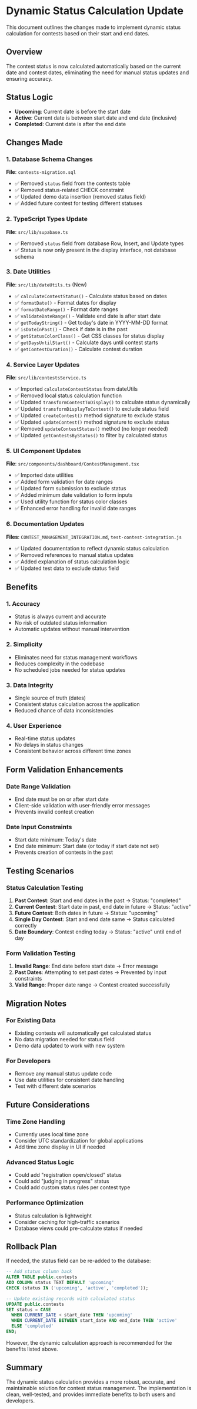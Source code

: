 # Dynamic Status Calculation Update

This document outlines the changes made to implement dynamic status calculation for contests based on their start and end dates.

## Overview

The contest status is now calculated automatically based on the current date and contest dates, eliminating the need for manual status updates and ensuring accuracy.

## Status Logic

- **Upcoming**: Current date is before the start date
- **Active**: Current date is between start date and end date (inclusive)
- **Completed**: Current date is after the end date

## Changes Made

### 1. Database Schema Changes

**File**: `contests-migration.sql`

- ✅ Removed `status` field from the contests table
- ✅ Removed status-related CHECK constraint
- ✅ Updated demo data insertion (removed status field)
- ✅ Added future contest for testing different statuses

### 2. TypeScript Types Update

**File**: `src/lib/supabase.ts`

- ✅ Removed `status` field from database Row, Insert, and Update types
- ✅ Status is now only present in the display interface, not database schema

### 3. Date Utilities

**File**: `src/lib/dateUtils.ts` (New)

- ✅ `calculateContestStatus()` - Calculate status based on dates
- ✅ `formatDate()` - Format dates for display
- ✅ `formatDateRange()` - Format date ranges
- ✅ `validateDateRange()` - Validate end date is after start date
- ✅ `getTodayString()` - Get today's date in YYYY-MM-DD format
- ✅ `isDateInPast()` - Check if date is in the past
- ✅ `getStatusColorClass()` - Get CSS classes for status display
- ✅ `getDaysUntilStart()` - Calculate days until contest starts
- ✅ `getContestDuration()` - Calculate contest duration

### 4. Service Layer Updates

**File**: `src/lib/contestsService.ts`

- ✅ Imported `calculateContestStatus` from dateUtils
- ✅ Removed local status calculation function
- ✅ Updated `transformContestToDisplay()` to calculate status dynamically
- ✅ Updated `transformDisplayToContest()` to exclude status field
- ✅ Updated `createContest()` method signature to exclude status
- ✅ Updated `updateContest()` method signature to exclude status
- ✅ Removed `updateContestStatus()` method (no longer needed)
- ✅ Updated `getContestsByStatus()` to filter by calculated status

### 5. UI Component Updates

**File**: `src/components/dashboard/ContestManagement.tsx`

- ✅ Imported date utilities
- ✅ Added form validation for date ranges
- ✅ Updated form submission to exclude status
- ✅ Added minimum date validation to form inputs
- ✅ Used utility function for status color classes
- ✅ Enhanced error handling for invalid date ranges

### 6. Documentation Updates

**Files**: `CONTEST_MANAGEMENT_INTEGRATION.md`, `test-contest-integration.js`

- ✅ Updated documentation to reflect dynamic status calculation
- ✅ Removed references to manual status updates
- ✅ Added explanation of status calculation logic
- ✅ Updated test data to exclude status field

## Benefits

### 1. **Accuracy**

- Status is always current and accurate
- No risk of outdated status information
- Automatic updates without manual intervention

### 2. **Simplicity**

- Eliminates need for status management workflows
- Reduces complexity in the codebase
- No scheduled jobs needed for status updates

### 3. **Data Integrity**

- Single source of truth (dates)
- Consistent status calculation across the application
- Reduced chance of data inconsistencies

### 4. **User Experience**

- Real-time status updates
- No delays in status changes
- Consistent behavior across different time zones

## Form Validation Enhancements

### Date Range Validation

- End date must be on or after start date
- Client-side validation with user-friendly error messages
- Prevents invalid contest creation

### Date Input Constraints

- Start date minimum: Today's date
- End date minimum: Start date (or today if start date not set)
- Prevents creation of contests in the past

## Testing Scenarios

### Status Calculation Testing

1. **Past Contest**: Start and end dates in the past → Status: "completed"
2. **Current Contest**: Start date in past, end date in future → Status: "active"
3. **Future Contest**: Both dates in future → Status: "upcoming"
4. **Single Day Contest**: Start and end date same → Status calculated correctly
5. **Date Boundary**: Contest ending today → Status: "active" until end of day

### Form Validation Testing

1. **Invalid Range**: End date before start date → Error message
2. **Past Dates**: Attempting to set past dates → Prevented by input constraints
3. **Valid Range**: Proper date range → Contest created successfully

## Migration Notes

### For Existing Data

- Existing contests will automatically get calculated status
- No data migration needed for status field
- Demo data updated to work with new system

### For Developers

- Remove any manual status update code
- Use date utilities for consistent date handling
- Test with different date scenarios

## Future Considerations

### Time Zone Handling

- Currently uses local time zone
- Consider UTC standardization for global applications
- Add time zone display in UI if needed

### Advanced Status Logic

- Could add "registration open/closed" status
- Could add "judging in progress" status
- Could add custom status rules per contest type

### Performance Optimization

- Status calculation is lightweight
- Consider caching for high-traffic scenarios
- Database views could pre-calculate status if needed

## Rollback Plan

If needed, the status field can be re-added to the database:

```sql
-- Add status column back
ALTER TABLE public.contests
ADD COLUMN status TEXT DEFAULT 'upcoming'
CHECK (status IN ('upcoming', 'active', 'completed'));

-- Update existing records with calculated status
UPDATE public.contests
SET status = CASE
  WHEN CURRENT_DATE < start_date THEN 'upcoming'
  WHEN CURRENT_DATE BETWEEN start_date AND end_date THEN 'active'
  ELSE 'completed'
END;
```

However, the dynamic calculation approach is recommended for the benefits listed above.

## Summary

The dynamic status calculation provides a more robust, accurate, and maintainable solution for contest status management. The implementation is clean, well-tested, and provides immediate benefits to both users and developers.
